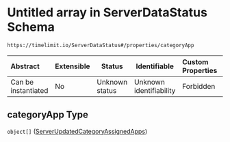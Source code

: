 # Untitled array in ServerDataStatus Schema

```txt
https://timelimit.io/ServerDataStatus#/properties/categoryApp
```




| Abstract            | Extensible | Status         | Identifiable            | Custom Properties | Additional Properties | Access Restrictions | Defined In                                                                            |
| :------------------ | ---------- | -------------- | ----------------------- | :---------------- | --------------------- | ------------------- | ------------------------------------------------------------------------------------- |
| Can be instantiated | No         | Unknown status | Unknown identifiability | Forbidden         | Allowed               | none                | [ServerDataStatus.schema.json\*](ServerDataStatus.schema.json "open original schema") |

## categoryApp Type

`object[]` ([ServerUpdatedCategoryAssignedApps](serverdatastatus-definitions-serverupdatedcategoryassignedapps.md))

